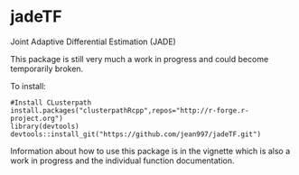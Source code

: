 jadeTF
======

Joint Adaptive Differential Estimation (JADE)

This package is still very much a work in progress and could become temporarily broken. 

To install:
```{r}
#Install CLusterpath
install.packages("clusterpathRcpp",repos="http://r-forge.r-project.org")
library(devtools)
devtools::install_git("https://github.com/jean997/jadeTF.git")
```

Information about how to use this package is in the vignette which is also a work in
progress and the individual function documentation.
